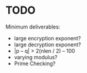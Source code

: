 # TODO

Minimum deliverables:
* large encryption exponent? 
* large decryption exponent?
* |p – q| > 2(nlen / 2) – 100
* varying modulus?
* Prime Checking? 
	
	


